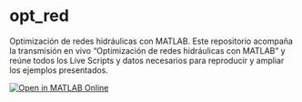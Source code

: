 # opt_red
Optimización de redes hidráulicas con MATLAB. Este repositorio acompaña la transmisión en vivo “Optimización de redes hidráulicas con MATLAB” y reúne todos los Live Scripts y datos necesarios para reproducir y ampliar los ejemplos presentados.

[![Open in MATLAB Online](https://www.mathworks.com/images/responsive/global/open-in-matlab-online.svg)](https://matlab.mathworks.com/open/github/v1?repo=carlosp951/opt_red)
